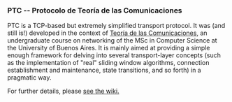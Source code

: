 ### PTC -- Protocolo de Teoría de las Comunicaciones

PTC is a TCP-based but extremely simplified transport protocol. It was (and still is!) developed in the context of [Teoría de las Comunicaciones](http://dc.uba.ar/tc), an undergraduate course on networking of the MSc in Computer Science at the University of Buenos Aires. It is mainly aimed at providing a simple enough framework for delving into several transport-layer concepts (such as the implementation of "real" sliding window algorithms, connection establishment and maintenance, state transitions, and so forth) in a pragmatic way.

For further details, please [see the wiki.](https://github.com/lukius/ptc/wiki)
